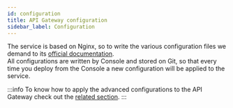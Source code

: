 ```yaml
---
id: configuration
title: API Gateway configuration
sidebar_label: Configuration
---
```


The service is based on Nginx, so to write the various configuration files we demand to its [official documentation](https://nginx.org/en/docs/).  
All configurations are written by Console and stored on Git, so that every time you deploy from the Console a new configuration will be applied to the service.

:::info
To know how to apply the advanced configurations to the API Gateway check out the [related section](../../development_suite/api-console/advanced-section/api-gateway/how-to.md).
:::
